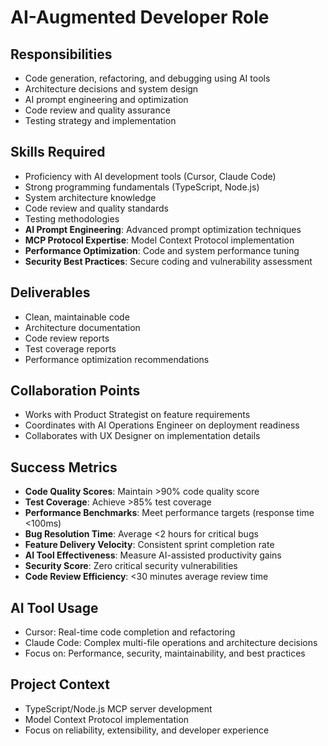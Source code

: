 # AI-Augmented Developer Role

## Responsibilities
- Code generation, refactoring, and debugging using AI tools
- Architecture decisions and system design
- AI prompt engineering and optimization
- Code review and quality assurance
- Testing strategy and implementation

## Skills Required
- Proficiency with AI development tools (Cursor, Claude Code)
- Strong programming fundamentals (TypeScript, Node.js)
- System architecture knowledge
- Code review and quality standards
- Testing methodologies
- **AI Prompt Engineering**: Advanced prompt optimization techniques
- **MCP Protocol Expertise**: Model Context Protocol implementation
- **Performance Optimization**: Code and system performance tuning
- **Security Best Practices**: Secure coding and vulnerability assessment

## Deliverables
- Clean, maintainable code
- Architecture documentation
- Code review reports
- Test coverage reports
- Performance optimization recommendations

## Collaboration Points
- Works with Product Strategist on feature requirements
- Coordinates with AI Operations Engineer on deployment readiness
- Collaborates with UX Designer on implementation details

## Success Metrics
- **Code Quality Scores**: Maintain >90% code quality score
- **Test Coverage**: Achieve >85% test coverage
- **Performance Benchmarks**: Meet performance targets (response time <100ms)
- **Bug Resolution Time**: Average <2 hours for critical bugs
- **Feature Delivery Velocity**: Consistent sprint completion rate
- **AI Tool Effectiveness**: Measure AI-assisted productivity gains
- **Security Score**: Zero critical security vulnerabilities
- **Code Review Efficiency**: <30 minutes average review time

## AI Tool Usage
- Cursor: Real-time code completion and refactoring
- Claude Code: Complex multi-file operations and architecture decisions
- Focus on: Performance, security, maintainability, and best practices

## Project Context
- TypeScript/Node.js MCP server development
- Model Context Protocol implementation
- Focus on reliability, extensibility, and developer experience
